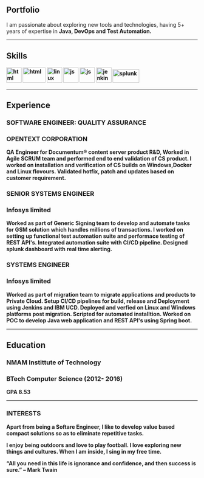 ## Portfolio

I am passionate about exploring new tools and technologies, having 5+ years of expertise in <B>Java, DevOps and Test Automation.

  
---

## Skills

<p align='left'>
  <img src="https://upload.wikimedia.org/wikipedia/en/3/30/Java_programming_language_logo.svg" alt="html" width="40" height="40">
  <img src="https://upload.wikimedia.org/wikipedia/commons/e/e0/Git-logo.svg" alt="html" width="60" height="40"/>
  <img src='https://upload.wikimedia.org/wikipedia/commons/3/35/Tux.svg' alt="linux" width="40" height="40">
  <img src='https://avatars.githubusercontent.com/u/320565?s=200&v=4' height='40' width='40' alt="js">
   <img src='https://upload.wikimedia.org/wikipedia/commons/7/7e/Apache_Feather_Logo.svg' height='40' width='40' alt="js">
  <img src='https://www.jenkins.io/images/logos/jenkins/jenkins.svg' height='40' width='40' alt="jenkins">
  <img src="https://upload.wikimedia.org/wikipedia/commons/f/f8/Splunk_logo.png" alt="splunk" width="70" height="35"/>
</p>

---

## Experience

### **SOFTWARE ENGINEER: QUALITY ASSURANCE**
### OPENTEXT CORPORATION

QA Engineer for Documentum® content server product R&D, Worked in Agile SCRUM team and performed end to end validation of CS product. I worked on installation and verification of CS builds on Windows,Docker and Linux flovours. Validated hotfix, patch and updates based on customer requirement.

### **SENIOR SYSTEMS ENGINEER**
### Infosys limited

Worked as part of Generic Signing team to develop and automate tasks for GSM solution which handles millions of transactions. I worked on setting up functional test automation suite and performace testing of REST API's. Integrated automation suite with CI/CD pipeline. Designed splunk dashboard with real time alerting.

### **SYSTEMS ENGINEER**
### Infosys limited

Worked as part of migration team to migrate applications and products to Private Cloud. Setup CI/CD pipelines for build, release and Deployment using Jenkins and IBM UCD. Deployed and verfied on Linux and Windows platforms post migration. Scripted for automated installtion. Worked on POC to develop Java web application and REST API's using Spring boot.

---

## Education

### **NMAM Instittute of Technology**
### BTech Computer Science (2012- 2016)
GPA 8.53

---

### INTERESTS
Apart from being a Softare Engineer, I like to develop value based compact solutions so as to eliminate repetitive tasks.

I enjoy being outdoors and love to play football. I love exploring new things and cultures. When I am inside, I sing in my free time.

“All you need in this life is ignorance and confidence, and then success is sure.”
– Mark Twain

  
  
